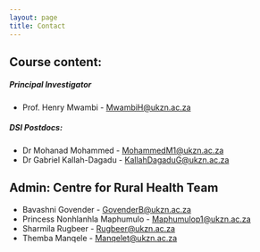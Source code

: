 ```yaml
---
layout: page
title: Contact 
--- 
```


## Course content: 
##### Principal Investigator
* Prof. Henry Mwambi - [MwambiH@ukzn.ac.za](MwambiH@ukzn.ac.za) 
##### DSI Postdocs:
* Dr Mohanad Mohammed - [MohammedM1@ukzn.ac.za](MohammedM1@ukzn.ac.za)
* Dr Gabriel Kallah-Dagadu - [KallahDagaduG@ukzn.ac.za](KallahDagaduG@ukzn.ac.za)
## Admin: Centre for Rural Health Team
* Bavashni Govender - [GovenderB@ukzn.ac.za](GovenderB@ukzn.ac.za)
* Princess Nonhlanhla Maphumulo - [Maphumulop1@ukzn.ac.za](Maphumulop1@ukzn.ac.za)
* Sharmila Rugbeer - [Rugbeer@ukzn.ac.za](Rugbeer@ukzn.ac.za)
* Themba Manqele - [Manqelet@ukzn.ac.za](Manqelet@ukzn.ac.za)

